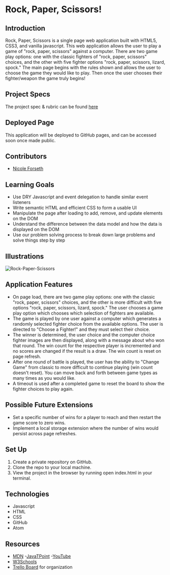 # Rock, Paper, Scissors!

## Introduction
Rock, Paper, Scissors is a single page web application built with HTML5, CSS3, and vanilla javascript. This web application allows the user to play a game of "rock, paper, scissors" against a computer. There are two game play options: one with the classic fighters of "rock, paper, scissors" choices, and the other with five fighter options "rock, paper, scissors, lizard, spock." The main page begins with the rules shown and allows the user to choose the game they would like to play. Then once the user chooses their fighter/weapon the game truly begins!
## Project Specs
The project spec & rubric can be found [here](https://frontend.turing.edu/projects/module-1/rock-paper-scissors-solo-v2.html)
## Deployed Page
This application will be deployed to GitHub pages, and can be accessed soon once made public. 
## Contributors
  - [Nicole Forseth](https://github.com/forsethnico)
## Learning Goals
  - Use DRY Javascript and event delegation to handle similar event listeners
  - Write semantic HTML and efficient CSS to form a usable UI
  - Manipulate the page after loading to add, remove, and update elements on the DOM
  - Understand the difference between the data model and how the data is displayed on the DOM
  - Use our problem solving process to break down large problems and solve things step by step
## Illustrations
  ![Rock-Paper-Scissors](link)
## Application Features
- On page load, there are two game play options: one with the classic "rock, paper, scissors" choices, and the other is more difficult with five options "rock, paper, scissors, lizard, spock." The user chooses a game play option which chooses which selection of fighters are available. 
- The game is played by one user against a computer which generates a randomly selected fighter choice from the available options. The user is directed to "Choose a Fighter!" and they must select their choice.
- The winner is determined, the user choice and the computer choice fighter images are then displayed, along with a message about who won that round. The win count for the respective player is incremented and no scores are changed if the result is a draw. The win count is reset on page refresh.  
- After one round of battle is played, the user has the ability to "Change Game" from classic to more difficult to continue playing (win count doesn't reset). You can move back and forth between game types as many times as you would like. 
- A timeout is used after a completed game to reset the board to show the fighter choices to play again. 
## Possible Future Extensions
  - Set a specific number of wins for a player to reach and then restart the game score to zero wins. 
  - Implement a local storage extension where the number of wins would persist across page refreshes. 
## Set Up
1. Create a private repository on GitHub. 
2. Clone the repo to your local machine.
3. View the project in the browser by running open index.html in your terminal.
## Technologies
  - Javascript
  - HTML
  - CSS
  - GitHub
  - Atom
## Resources
  - [MDN](http://developer.mozilla.org/en-US/)
  -[JavaTPoint](https://www.javatpoint.com/how-to-check-a-radio-button-using-javascript)
  -[YouTube](https://www.youtube.com/)
  - [W3Schools](https://www.w3schools.com/)
  - [Trello Board](https://trello.com/b/7v4C9C0L/final-solo-project) for organization


